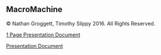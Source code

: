 ## MacroMachine
© Nathan Groggett, Timothy Slippy 2016. All Rights Reserved.

[1 Page Presentation Document](https://docs.google.com/document/d/1Yhaa1LuYPsJRhPoj-zZF1DIc6e_0M-NZPl9caZbmgaI/edit?usp=sharing)

[Presentation Document](https://docs.google.com/document/d/1sBEaMMWqUqipPn4TxnNtbdwHizDhzePFKfqeVstf03o/edit?usp=sharing)
